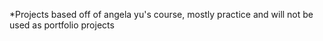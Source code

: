 *Projects based off of angela yu's course, mostly practice and will not be used as portfolio projects
